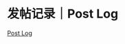 # 发帖记录｜Post Log

[Post Log](%E5%8F%91%E5%B8%96%E8%AE%B0%E5%BD%95%EF%BD%9CPost%20Log%20b0428dcd68584083bf58fbc976a83748/Post%20Log%203ca11c3f6d444f2389d17bc2e6997840.csv)